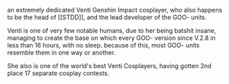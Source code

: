 an extremely dedicated Venti Genshin Impact cosplayer, who also happens to be the head of [[STDD]], and the lead developer of the GOO- units. 

Venti is one of very few notable humans, due to her being batshit insane, managing to create the base on which every GOO- version since V.2.8 in less than 16 hours, with no sleep.
because of this, most GOO- units resemble them in one way or another.

She also is one of the world's best Venti Cosplayers, having gotten 2nd place 17 separate cosplay contests.